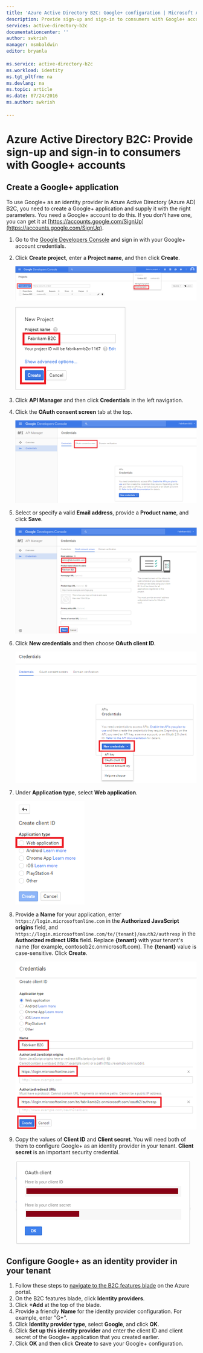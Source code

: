```yaml
---
title: 'Azure Active Directory B2C: Google+ configuration | Microsoft Azure'
description: Provide sign-up and sign-in to consumers with Google+ accounts in your applications that are secured by Azure Active Directory B2C.
services: active-directory-b2c
documentationcenter: ''
author: swkrish
manager: msmbaldwin
editor: bryanla

ms.service: active-directory-b2c
ms.workload: identity
ms.tgt_pltfrm: na
ms.devlang: na
ms.topic: article
ms.date: 07/24/2016
ms.author: swkrish

---
```

# Azure Active Directory B2C: Provide sign-up and sign-in to consumers with Google+ accounts
## Create a Google+ application
To use Google+ as an identity provider in Azure Active Directory (Azure AD) B2C, you need to create a Google+ application and supply it with the right parameters. You need a Google+ account to do this. If you don’t have one, you can get it at [https://accounts.google.com/SignUp](https://accounts.google.com/SignUp).

1. Go to the [Google Developers Console](https://console.developers.google.com/) and sign in with your Google+ account credentials.
2. Click **Create project**, enter a **Project name**, and then click **Create**.
   
    ![Google+ - Get started](./media/active-directory-b2c-setup-goog-app/google-get-started.png)
   
    ![Google+ - New project](./media/active-directory-b2c-setup-goog-app/google-new-project.png)
3. Click **API Manager** and then click **Credentials** in the left navigation.
4. Click the **OAuth consent screen** tab at the top.
   
    ![Google+ - Credentials](./media/active-directory-b2c-setup-goog-app/google-add-cred.png)
5. Select or specify a valid **Email address**, provide a **Product name**, and click **Save**.
   
    ![Google+ - OAuth consent screen](./media/active-directory-b2c-setup-goog-app/google-consent-screen.png)
6. Click **New credentials** and then choose **OAuth client ID**.
   
    ![Google+ - OAuth consent screen](./media/active-directory-b2c-setup-goog-app/google-add-oauth2-client-id.png)
7. Under **Application type**, select **Web application**.
   
    ![Google+ - OAuth consent screen](./media/active-directory-b2c-setup-goog-app/google-web-app.png)
8. Provide a **Name** for your application, enter `https://login.microsoftonline.com` in the **Authorized JavaScript origins** field, and `https://login.microsoftonline.com/te/{tenant}/oauth2/authresp` in the **Authorized redirect URIs** field. Replace **{tenant}** with your tenant's name (for example, contosob2c.onmicrosoft.com). The **{tenant}** value is case-sensitive. Click **Create**.
   
    ![Google+ - Create client ID](./media/active-directory-b2c-setup-goog-app/google-create-client-id.png)
9. Copy the values of **Client ID** and **Client secret**. You will need both of them to configure Google+ as an identity provider in your tenant. **Client secret** is an important security credential.
   
    ![Google+ - Client secret](./media/active-directory-b2c-setup-goog-app/google-client-secret.png)

## Configure Google+ as an identity provider in your tenant
1. Follow these steps to [navigate to the B2C features blade](active-directory-b2c-app-registration.md#navigate-to-the-b2c-features-blade) on the Azure portal.
2. On the B2C features blade, click **Identity providers**.
3. Click **+Add** at the top of the blade.
4. Provide a friendly **Name** for the identity provider configuration. For example, enter "G+".
5. Click **Identity provider type**, select **Google**, and click **OK**.
6. Click **Set up this identity provider** and enter the client ID and client secret of the Google+ application that you created earlier.
7. Click **OK** and then click **Create** to save your Google+ configuration.

